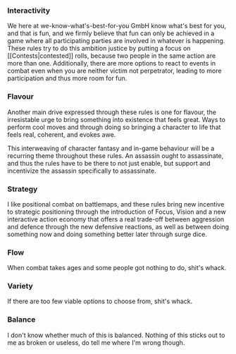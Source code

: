 ### Interactivity
We here at we-know-what's-best-for-you GmbH know what's best for you, and that is fun, and we firmly believe that fun can only be achieved in a game where all participating parties are involved in whatever is happening. These rules try to do this ambition justice by putting a focus on [[Contests|contested]] rolls, because two people in the same action are more than one. Additionally, there are more options to react to events in combat even when you are neither victim not perpetrator, leading to more participation and thus more room for fun.
### Flavour
Another main drive expressed through these rules is one for flavour, the irresistable urge to bring something into existence that feels great. Ways to perform cool moves and through doing so bringing a character to life that feels real, coherent, and evokes awe.

This interweaving of character fantasy and in-game behaviour will be a recurring theme throughout these rules. An assassin ought to assassinate, and thus the rules have to be there to not just enable, but support and incentivize the assassin specifically to assassinate.
### Strategy
I like positional combat on battlemaps, and these rules bring new incentive to strategic positioning through the introduction of Focus, Vision and a new interactive action economy that offers a real trade-off between aggression and defence through the new defensive reactions, as well as between doing something now and doing something better later through surge dice.
### Flow
When combat takes ages and some people got nothing to do, shit's whack.
### Variety
If there are too few viable options to choose from, shit's whack.
### Balance
I don't know whether much of this is balanced. Nothing of this sticks out to me as broken or useless, do tell me where I'm wrong though.